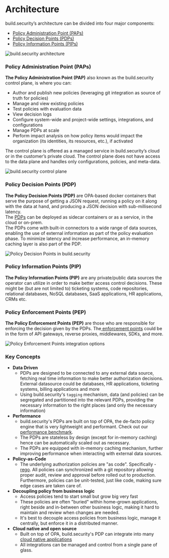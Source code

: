 # Architecture

build.security’s architecture can be divided into four major components:

* [Policy Administration Point \(PAPs\)](getting-started.md#policy-administration-point-paps)
* [Policy Decision Points \(PDPs\)](getting-started.md#policy-decision-points-pdp)
* [Policy Information Points \(PIPs\)](getting-started.md#policy-information-points-pip)

![build.security architecture](https://files.readme.io/4b01271-image.png)

### Policy Administration Point \(PAPs\)

**The Policy Administration Point \(PAP\)** also known as the build.security control plane, is where you can:

* Author and publish new policies \(leveraging git integration as source of truth for policies\)
* Manage and view existing policies
* Test policies with evaluation data
* View decision logs
* Configure system-wide and project-wide settings, integrations, and configurations
* Manage PDPs at scale
* Perform impact analysis on how policy items would impact the organization \(its identities, its resources, etc.\), if activated

The control plane is offered as a managed service in build.security’s cloud or in the customer’s private cloud. The control plane does not have access to the data plane and handles only configurations, policies, and meta-data.

![build.security control plane](https://files.readme.io/1ee5e3f-policy.PNG)

### Policy Decision Points \(PDP\)

**The Policy Decision Points \(PDP\)** are OPA-based docker containers that serve the purpose of getting a JSON request, running a policy on it along with the data at hand, and producing a JSON decision with sub-millisecond latency.  
The [PDPs](../policy-decision-points-pdp/pdp-deployments/) can be deployed as sidecar containers or as a service, in the cloud or on-prem.  
The PDPs come with built-in connectors to a wide range of data sources, enabling the use of external information as part of the policy evaluation phase. To minimize latency and increase performance, an in-memory caching layer is also part of the PDP.

![Policy Decision Points in build.security](https://files.readme.io/41612c7-pdps.PNG)

### Policy Information Points \(PIP\)

**The Policy Information Points \(PIP\)** are any private/public data sources the operator can utilize in order to make better access control decisions. These might be \(but are not limited to\) ticketing systems, code repositories, relational databases, NoSQL databases, SaaS applications, HR applications, CRMs etc.

### Policy Enforcement Points \(PEP\)

**The Policy Enforcement Points \(PEP\)** are those who are responsible for enforcing the decision given by the PDPs. The[ enforcement points]() could be in the form of API gateways, reverse proxies, middlewares, SDKs, and more.

![Policy Enforcement Points integration options](https://files.readme.io/68ee5c3-pep.PNG)

### Key Concepts

* **Data Driven**
  * PDPs are designed to be connected to any external data source, fetching real time information to make better authorization decisions. External datasource could be databases, HR applications, ticketing systems, billing applications and more
  * Using build.security's `tagging` mechanism, data \(and policies\) can be segregated and partitioned into the relevant PDPs, providing the necessary information to the right places \(and only the necessary information\)
* **Performance**
  *  build.security's PDPs are built on top of OPA, the de-facto policy engine that is very lightweight and performant. Check out our [performance benchmark](https://build.security/whitepaper-performance/).
  * The PDPs are stateless by design \(except for in-memory caching\) hence can be automatically scaled out as necessary.
  * The PDPs are equipped with in-memory caching mechanism, further improving performance when interacting with external data sources.
* **Policy-as-Code**
  * The underlying authorization policies are "as code". Specifically - [rego](https://www.openpolicyagent.org/docs/latest/policy-language/). All policies can synchronized with a git repository allowing proper audit, review and approval before rolled out to production. Furthermore, policies can be unit-tested, just like code, making sure edge cases are taken care of.
* **Decoupling policy from business logic**
  * Access policies tend to start small but grow big very fast
  * These policies are often "buried" within home-grown applications, right beside and in-between other business logic, making it hard to maintain and review when changes are needed.
  * It's best to decouple access policies from business logic, manage it centrally, but enforce it in a distributed manner.
* **Cloud native and open source**
  * Built on top of OPA, build.security's PDP can integrate into many [cloud native applications](https://www.openpolicyagent.org/docs/latest/ecosystem/)
  * All integrations can be managed and control from a single pane of glass.



